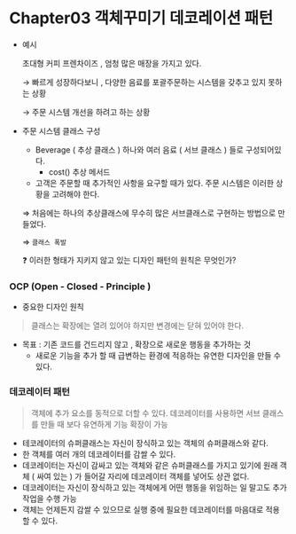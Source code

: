 # Chapter03 객체꾸미기 데코레이션 패턴

- 예시

  초대형 커피 프렌차이즈 , 엄청 많은 매장을 가지고 있다.

  → 빠르게 성장하다보니 , 다양한 음료를 포괄주문하는 시스템을 갖추고 있지 못하는 상황

  → 주문 시스템 개선을 하려고 하는 상황


- 주문 시스템 클래스 구성
    - Beverage ( 추상 클래스 ) 하나와 여러 음료 ( 서브 클래스 ) 들로 구성되어있다.
        - cost() 추상 메서드
    - 고객은 주문할 때 추가적인 사항을 요구할 때가 있다. 주문 시스템은 이러한 상황을 고려해야 한다.

  ⇒ 처음에는 하나의 추상클래스에 무수히 많은 서브클래스로 구현하는 방법으로 만들었다.

  ⇒ `클래스 폭발`

  ❓ 이러한 형태가 지키지 않고 있는 디자인 패턴의 원칙은 무엇인가?


### OCP (Open - Closed - Principle )

- 중요한 디자인 원칙

> 클래스는 확장에는 열려 있어야 하지만 변경에는 닫혀 있어야 한다.
>

- 목표 : 기존 코드를 건드리지 않고 , 확장으로 새로운 행동을 추가하는 것
    - 새로운 기능을 추가 할 때 급변하는 환경에 적응하는 유연한 디자인을 만들 수 있다.

### 데코레이터 패턴

> 객체에 추가 요소를 동적으로 더할 수 있다. 데코레이터를 사용하면 서브 클래스를 만들 때 보다 유연하게 기능 확장이 가능
>

- 테코레이터의 슈퍼클래스는 자신이 장식하고 있는 객체의 슈퍼클래스와 같다.
- 한 객체를 여러 개의 데코레이터를 감쌀 수 있다.
- 데코레이터는 자신이 감싸고 있는 객체와 같은 슈퍼클래스를 가지고 있기에 원래 객체 ( 싸여 있는 ) 가 들어갈 자리에 데코레이터 객체를 넣어도 상관 없다.
- 데코레이터는 자신이 장식하고 있는 객체에게 어떤 행동을 위임하는 일 말고도 추가 작업을 수행 가능
- 객체는 언제든지 감쌀 수 있으므로 실행 중에 필요한 데코레이터를 마음대로 적용 할 수 있다.